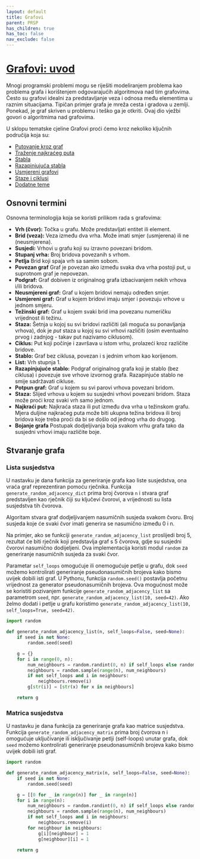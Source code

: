 ```yaml
---
layout: default
title: Grafovi
parent: PRSP
has_children: true
has_toc: false
nav_exclude: false
---
```


# [Grafovi: uvod](https://cses.fi/book/book.pdf#chapter.11)

Mnogi programski problemi mogu se riješiti modeliranjem problema kao problema grafa i korištenjem odgovarajućih algoritmova nad tim grafovima.  Često su grafovi idealni za predstavljanje veza i odnosa među elementima u raznim situacijama. Tipičan primjer grafa je mreža cesta i gradova u zemlji. Ponekad, je graf skriven u problemu i teško ga je otkriti. Ovaj dio vježbi govori o algoritmima nad grafovima.

U sklopu tematske cjeline Grafovi proći ćemo kroz nekoliko ključnih područija koja su:

- [Putovanje kroz graf](../putovanje-kroz-graf)
- [Traženje najkraćeg puta](../najkraci-putovi.md)
- [Stabla](../stabla.md)
- [Razapinjujuća stabla](../razapinjujuca-stabla.md)
- [Usmjereni grafovi](../usmjereni-grafovi.md)
- [Staze i ciklusi](../staze-i-ciklusi.md)
- [Dodatne teme](../grafovi-dodatno.md)


## Osnovni termini

Osnovna terminologija koja se koristi prilikom rada s grafovima:

- **Vrh (čvor):**  Točka u grafu. Može predstavljati entitet ili element.
- **Brid (veza):** Veza između dva vrha. Može imati smjer (usmjerena) ili ne (neusmjerena).
- **Susjedi:** Vrhovi u grafu koji su izravno povezani bridom.
- **Stupanj vrha:**  Broj bridova povezanih s vrhom.
- **Petlja** Brid koji spaja vrh sa samim sobom.
- **Povezan graf** Graf je povezan ako između svaka dva vrha postoji put, u suprotnom
graf je nepovezan.
- **Podgraf:** Graf dobiven iz originalnog grafa izbacivanjem nekih vrhova i/ili bridova.
- **Neusmjereni graf:**  Graf u kojem bridovi nemaju određen smjer.
- **Usmjereni graf:**  Graf u kojem bridovi imaju smjer i povezuju vrhove u jednom smjeru.
- **Težinski graf:**  Graf u kojem svaki brid ima povezanu numeričku vrijednost ili težinu.
- **Staza:** Šetnja u kojoj su svi bridovi različiti (ali moguća su ponavljanja vrhova), dok je
*put* staza u kojoj su svi vrhovi različiti (osim eventualno prvog i zadnjog - takav put nazivamo ciklusom).
- **Ciklus:** Put koji počinje i završava u istom vrhu, prolazeći kroz različite bridove.
- **Stablo:** Graf bez ciklusa, povezan i s jednim vrhom kao korijenom.
- **List:** Vrh stupnja 1.
- **Razapinjujuće stablo:** Podgraf originalnog grafa koji je stablo (bez ciklusa) i povezuje sve vrhove izvornog grafa. Razapinjuće stablo ne smije sadržavati cikluse.
- **Potpun graf:**  Graf u kojem su svi parovi vrhova povezani bridom.
- **Staza:** Slijed vrhova u kojem su susjedni vrhovi povezani bridom. Staza može proći kroz svaki vrh samo jednom.
- **Najkraći put:** Najkraća staza ili put između dva vrha u težinskom grafu. Mjera duljine najkraćeg puta može biti ukupna težina bridova ili broj bridova koje treba proći da bi se došlo od jednog vrha do drugog.
- **Bojanje grafa** Postupak dodjeljivanja boja svakom vrhu grafa tako da susjedni vrhovi imaju različite boje.

## Stvaranje grafa

### Lista susjedstva

U nastavku je dana funkcija za generiranje grafa kao liste susjedstva, ona vraća graf reprezentiran pomoću rječnika. Funkcija `generate_random_adjacency_dict` prima broj čvorova `n` i stvara graf predstavljen kao rječnik čiji su ključevi čvorovi, a vrijednosti su lista susjedstva tih čvorova.

Algoritam stvara graf dodjeljivanjem nasumičnih susjeda svakom čvoru. Broj susjeda koje će svaki čvor imati generira se nasumično između 0 i n.

Na primjer, ako se funkciji `generate_random_adjacency_list` proslijedi broj $5$, rezultat će biti rječnik koji predstavlja graf s 5 čvorova, gdje su susjedni čvorovi nasumično dodijeljeni. Ova implementacija koristi modul `random` za generiranje nasumičnih susjeda za svaki čvor.

Parametar `self_loops` omogućuje ili onemogućuje petlje u grafu, dok `seed` možemo kontrolirati generiranje pseudonasumičnih brojeva kako bismo uvijek dobili isti graf. U Pythonu, funkcija `random.seed()` postavlja početnu vrijednost za generator pseudonasumičnih brojeva. Ova mogućnost može se koristiti pozivanjem funkcije `generate_random_adjacency_list` sa parametrom `seed`, npr. `generate_random_adjacency_list(10, seed=42)`. Ako želmo dodati i petlje u grafu koristimo `generate_random_adjacency_list(10, self_loops=True, seed=42)`.

```python
import random

def generate_random_adjacency_list(n, self_loops=False, seed=None):
    if seed is not None:
        random.seed(seed)

    g = {}
    for i in range(0, n):
        num_neighbours = random.randint(0, n) if self_loops else random.randint(0, n - 1)
        neighbours = random.sample(range(n), num_neighbours)
        if not self_loops and i in neighbours:
            neighbours.remove(i)
        g[str(i)] = [str(x) for x in neighbours]

    return g
```

### Matrica susjedstva

U nastavku je dana funkcija za generiranje grafa kao matrice susjedstva. Funkcija `generate_random_adjacency_matrix` prima broj čvorova n i omogućuje uključivanje ili isključivanje petlji (self-loops) unutar grafa, dok `seed` možemo kontrolirati generiranje pseudonasumičnih brojeva kako bismo uvijek dobili isti graf.

```python
import random

def generate_random_adjacency_matrix(n, self_loops=False, seed=None):
    if seed is not None:
        random.seed(seed)

    g = [[0 for _ in range(n)] for _ in range(n)]
    for i in range(n):
        num_neighbours = random.randint(0, n) if self_loops else random.randint(0, n - 1)
        neighbours = random.sample(range(n), num_neighbours)
        if not self_loops and i in neighbours:
            neighbours.remove(i)
        for neighbour in neighbours:
            g[i][neighbour] = 1
            g[neighbour][i] = 1

    return g
```


